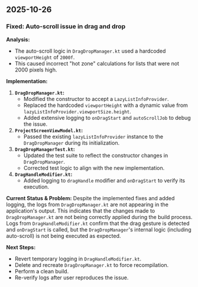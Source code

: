## 2025-10-26

### Fixed: Auto-scroll issue in drag and drop

**Analysis:**
- The auto-scroll logic in `DragDropManager.kt` used a hardcoded `viewportHeight` of `2000f`.
- This caused incorrect "hot zone" calculations for lists that were not 2000 pixels high.

**Implementation:**
1.  **`DragDropManager.kt`:**
    - Modified the constructor to accept a `LazyListInfoProvider`.
    - Replaced the hardcoded `viewportHeight` with a dynamic value from `lazyListInfoProvider.viewportSize.height`.
    - Added extensive logging to `onDragStart` and `autoScrollJob` to debug the issue.
2.  **`ProjectScreenViewModel.kt`:**
    - Passed the existing `lazyListInfoProvider` instance to the `DragDropManager` during its initialization.
3.  **`DragDropManagerTest.kt`:**
    - Updated the test suite to reflect the constructor changes in `DragDropManager`.
    - Corrected test logic to align with the new implementation.
4.  **`DragHandleModifier.kt`:**
    - Added logging to `dragHandle` modifier and `onDragStart` to verify its execution.

**Current Status & Problem:**
Despite the implemented fixes and added logging, the logs from `DragDropManager.kt` are not appearing in the application's output. This indicates that the changes made to `DragDropManager.kt` are not being correctly applied during the build process. Logs from `DragHandleModifier.kt` confirm that the drag gesture is detected and `onDragStart` is called, but the `DragDropManager`'s internal logic (including auto-scroll) is not being executed as expected.

**Next Steps:**
- Revert temporary logging in `DragHandleModifier.kt`.
- Delete and recreate `DragDropManager.kt` to force recompilation.
- Perform a clean build.
- Re-verify logs after user reproduces the issue.